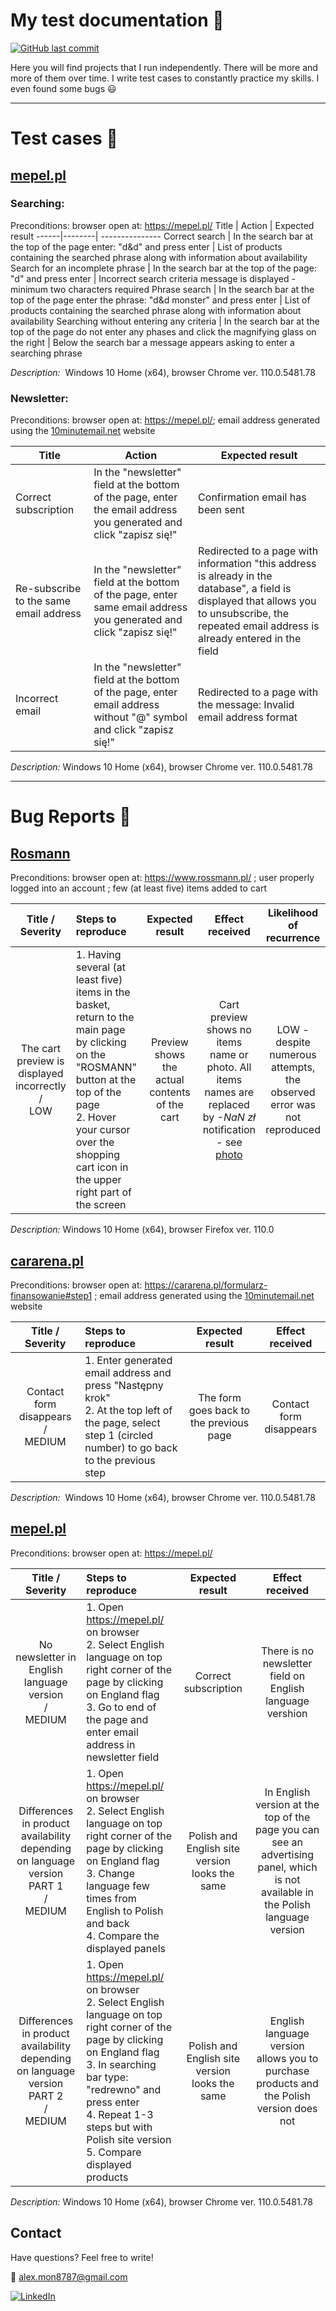 # My test documentation :open_file_folder:

[![GitHub last commit](https://img.shields.io/github/last-commit/MonikaDzik/test_cases?color=lightgreen&logo=github)](https://github.com/MonikaDzik)

Here you will find projects that I run independently. There will be more and more of them over time. I write test cases to constantly practice my skills. I even found some bugs 😃

----

# Test cases :paperclip:

## [mepel.pl](https://mepel.pl/)
  ###  **Searching:**
  
Preconditions: browser open at: https://mepel.pl/
Title | Action | Expected result
------|--------| ---------------
Correct search | In the search bar at the top of the page enter: "d&d" and press enter | List of products containing the searched phrase along with information about availability
Search for an incomplete phrase | In the search bar at the top of the page: "d" and press enter | Incorrect search criteria message is displayed - minimum two characters required
Phrase search | In the search bar at the top of the page enter the phrase: "d&d monster" and press enter | List of products containing the searched phrase along with information about availability
Searching without entering any criteria | In the search bar at the top of the page do not enter any phases and click the magnifying glass on the right | Below the search bar a message appears asking to enter a searching phrase

*Description:*  Windows 10 Home (x64), browser Chrome ver. 110.0.5481.78


###   **Newsletter:**

Preconditions: browser open at: https://mepel.pl/; email address generated using the [10minutemail.net](10minutemail.com) website

Title | Action | Expected result
------|--------| ---------------
Correct subscription | In the "newsletter" field at the bottom of the page, enter the email address you generated and click "zapisz się!" | Confirmation email has been sent
Re-subscribe to the same email address | In the "newsletter" field at the bottom of the page, enter same email address you generated and click "zapisz się!" | Redirected to a page with information "this address is already in the database", a field is displayed that allows you to unsubscribe, the repeated email address is already entered in the field
Incorrect email | In the "newsletter" field at the bottom of the page, enter email address without "@" symbol and click "zapisz się!" | Redirected to a page with the message: Invalid email address format

*Description:*  Windows 10 Home (x64), browser Chrome ver. 110.0.5481.78


---


# Bug Reports :bug:

## [Rosmann](https://www.rossmann.pl/)

Preconditions:
browser open at: https://www.rossmann.pl/ ; user properly logged into an account ; few (at least five) items added to cart



Title / Severity | Steps to reproduce | Expected result | Effect received | Likelihood of recurrence
:---------------:|:--------------------| :---------------: | :---------------: | :-----------:
The cart preview is displayed incorrectly <br />/<br /> LOW | 1. Having several (at least five) items in the basket, return to the main page by clicking on the "ROSMANN" button at the top of the page <br /> 2. Hover your cursor over the shopping cart icon in the upper right part of the screen <br /> | Preview shows the actual contents of the cart | Cart preview shows no items name or photo. All items names are replaced by *-NaN zł* notification - see [photo](https://drive.google.com/file/d/1EjAdpfUxiOVca5ti8P5wKjLfcQPUkjH6/view?usp=sharing) | LOW - despite numerous attempts, the observed error was not reproduced |

*Description:*  Windows 10 Home (x64), browser Firefox ver. 110.0


## [cararena.pl](https://cararena.pl/)

Preconditions:
browser open at: https://cararena.pl/formularz-finansowanie#step1 ; email address generated using the [10minutemail.net](10minutemail.com) website

Title / Severity | Steps to reproduce | Expected result | Effect received
:---------------:|:--------------------| :---------------: | :---------------:
Contact form disappears <br />/<br /> MEDIUM | 1. Enter generated email address and press "Następny krok" <br /> 2. At the top left of the page, select step 1 (circled number) to go back to the previous step | The form goes back to the previous page | Contact form disappears 

*Description:*  Windows 10 Home (x64), browser Chrome ver. 110.0.5481.78


## [mepel.pl](https://mepel.pl/)

Preconditions: browser open at: https://mepel.pl/

Title / Severity | Steps to reproduce | Expected result | Effect received
:---------------:|:--------------------| :---------------: | :---------------:
No newsletter in English language version <br />/<br /> MEDIUM | 1. Open https://mepel.pl/ on browser <br /> 2. Select English language on top right corner of the page by clicking on England flag <br /> 3. Go to end of the page and enter email address in newsletter field | Correct subscription | There is no newsletter field on English language vershion
Differences in product availability depending on language version <br /> PART 1 <br />/<br /> MEDIUM | 1. Open https://mepel.pl/ on browser <br /> 2. Select English language on top right corner of the page by clicking on England flag <br /> 3. Change language few times from English to Polish and back <br /> 4. Compare the displayed panels | Polish and English site version looks the same | In English version at the top of the page you can see an advertising panel, which is not available in the Polish language version
Differences in product availability depending on language version <br /> PART 2 <br />/<br /> MEDIUM | 1. Open https://mepel.pl/ on browser  <br /> 2. Select English language on top right corner of the page by clicking on England flag  <br /> 3. In searching bar type: "redrewno" and press enter  <br /> 4. Repeat 1-3 steps but with Polish site version <br /> 5. Compare displayed products | Polish and English site version looks the same | English language version allows you to purchase products and the Polish version does not

*Description:*  Windows 10 Home (x64), browser Chrome ver. 110.0.5481.78


## Contact
Have questions? Feel free to write!

:email: alex.mon8787@gmail.com

[![LinkedIn](https://img.shields.io/badge/Here%20Is%20My%20Profile-LinkedIn-informational)](https://www.linkedin.com/in/monika-dzik-wro-test76aa/)
